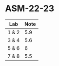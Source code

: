 # ASM-22-23

| Lab   | Note |
|-------|------|
| 1 & 2 | 5.9  |
| 3 & 4 | 5.6  |
| 5 & 6 | 6    |
| 7 & 8 | 5.5  |
